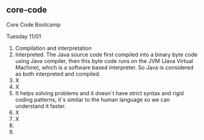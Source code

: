 ## core-code
Core Code Bootcamp

Tuesday 11/01
1. Compilation and interpretation
2. Interpreted. The Java source code first compiled into a binary byte code using Java compiler, then this byte code runs on the JVM (Java Virtual Machine), which is a software based interpreter. So Java is considered as both interpreted and compiled.
3. X
4. X
5. It helps solving problems and it doesn´t have strict syntax and rigid coding patterns, it´s similar to the human language so we can understand it faster.
6. X
7. X
8.
9.
